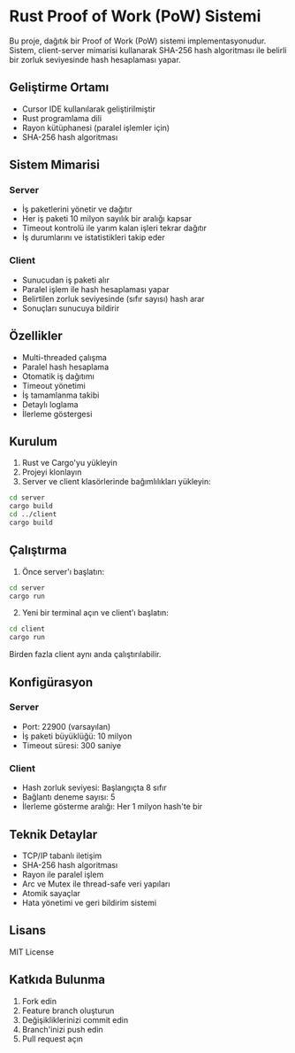 # Rust Proof of Work (PoW) Sistemi

Bu proje, dağıtık bir Proof of Work (PoW) sistemi implementasyonudur. Sistem, client-server mimarisi kullanarak SHA-256 hash algoritması ile belirli bir zorluk seviyesinde hash hesaplaması yapar.

## Geliştirme Ortamı

- Cursor IDE kullanılarak geliştirilmiştir
- Rust programlama dili
- Rayon kütüphanesi (paralel işlemler için)
- SHA-256 hash algoritması

## Sistem Mimarisi

### Server
- İş paketlerini yönetir ve dağıtır
- Her iş paketi 10 milyon sayılık bir aralığı kapsar
- Timeout kontrolü ile yarım kalan işleri tekrar dağıtır
- İş durumlarını ve istatistikleri takip eder

### Client
- Sunucudan iş paketi alır
- Paralel işlem ile hash hesaplaması yapar
- Belirtilen zorluk seviyesinde (sıfır sayısı) hash arar
- Sonuçları sunucuya bildirir

## Özellikler

- Multi-threaded çalışma
- Paralel hash hesaplama
- Otomatik iş dağıtımı
- Timeout yönetimi
- İş tamamlanma takibi
- Detaylı loglama
- İlerleme göstergesi

## Kurulum

1. Rust ve Cargo'yu yükleyin
2. Projeyi klonlayın
3. Server ve client klasörlerinde bağımlılıkları yükleyin:
```bash
cd server
cargo build
cd ../client
cargo build
```

## Çalıştırma

1. Önce server'ı başlatın:
```bash
cd server
cargo run
```

2. Yeni bir terminal açın ve client'ı başlatın:
```bash
cd client
cargo run
```

Birden fazla client aynı anda çalıştırılabilir.

## Konfigürasyon

### Server
- Port: 22900 (varsayılan)
- İş paketi büyüklüğü: 10 milyon
- Timeout süresi: 300 saniye

### Client
- Hash zorluk seviyesi: Başlangıçta 8 sıfır
- Bağlantı deneme sayısı: 5
- İlerleme gösterme aralığı: Her 1 milyon hash'te bir

## Teknik Detaylar

- TCP/IP tabanlı iletişim
- SHA-256 hash algoritması
- Rayon ile paralel işlem
- Arc ve Mutex ile thread-safe veri yapıları
- Atomik sayaçlar
- Hata yönetimi ve geri bildirim sistemi

## Lisans

MIT License

## Katkıda Bulunma

1. Fork edin
2. Feature branch oluşturun
3. Değişikliklerinizi commit edin
4. Branch'inizi push edin
5. Pull request açın
